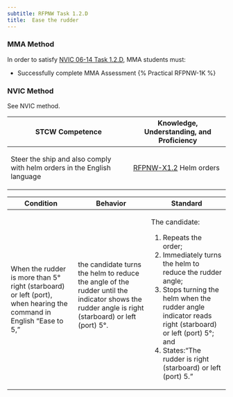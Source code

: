 ```yaml
---
subtitle: RFPNW Task 1.2.D 
title:  Ease the rudder
---
```



### MMA Method

In order to satisfy  [NVIC 06-14  Task  1.2.D](/stcw23/assets/images/nvic-06-14.pdf), MMA students must:

* Successfully complete MMA Assessment {% Practical RFPNW-1K %}


### NVIC Method

<a onclick="togglevisibility('nvic_methods')" >See NVIC method.</a>

<div id='nvic_methods' class='hide'>

<table>
<thead>
<tr>
<th class='forty'> STCW Competence </th>
<th class='sixty'> Knowledge, Understanding, and Proficiency </th>
</tr>
</thead>




<tbody>
<tr><td markdown='1'>

Steer the ship and also comply with helm orders in the English language

</td><td markdown='1'>

[RFPNW-X1.2](../../tables/24.html#RFPNW-X1.2) Helm orders

</td></tr>


</tbody>
</table>


<table>
<thead>
<tr><th class='twenty'>  Condition </th><th class='twenty'> Behavior </th><th  class='sixty'>Standard </th></tr>
</thead>
<tbody >



<tr><td markdown='1'>

When the rudder is more than 5° right (starboard) or left (port), when hearing the command in English “Ease to 5,”

</td><td markdown='1'>

the candidate turns the helm to reduce the angle of the rudder until the indicator shows the rudder angle is right (starboard) or left (port) 5°.

<br>

<div class="tooltip">
<span class="tooltiptext">
</span>
</div>


</td><td markdown='1'>

The candidate:

1. Repeats the order;
2. Immediately turns the helm  to reduce the rudder angle;
3. Stops turning the helm when the rudder angle indicator reads right (starboard) or left (port) 5°; and
4. States:“The rudder is right (starboard) or left (port) 5.”

</td></tr>
</tbody>
</table>
</div>
